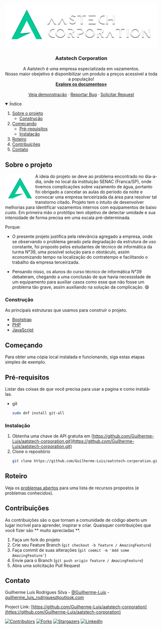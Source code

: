 <br />
<p align="center">
  <a href="https://github.comGuilherme-Luis/aatstech-corporation">
    <img src="images/logo-a.png" alt="Logo" >
  </a>

  <h3 align="center">Aatstech Corporation</h3>

  <p align="center">
    A Aatstech é uma empresa especializada em vazamentos. <br>
    Nosso maior obejetivo é disponibilizar um produto a preços acessivel a toda a população!
    <br />
    <a href="https://github.com/Guilherme-Luis/aatstech-corporation"><strong>Explore os documentos»</strong></a>
    <br />
    <br />
    <a href="https://Guilherme-Luis.github.io/aatstech-corporation/">Veja demonstração</a>
    ·
    <a href="https://github.com/Guilherme-Luis/aatstech-corporation/issues">Reportar Bug</a>
    ·
    <a href="https://github.com/Guilherme-Luis/aatstech-corporation/issues">Solicitar Request </a>
  </p>
</p>



<!-- TABLE OF CONTENTS -->
<details open="open">
  <summary>Índice</summary>
  <ol>
    <li>
      <a href="#sobre-o-projeto">Sobre o projeto</a>
      <ul>
        <li><a href="#construção">Construção</a></li>
      </ul>
    </li>
    <li>
      <a href="#começando">Começando</a>
      <ul>
        <li><a href="#pre-requisitos">Pré-requisitos</a></li>
        <li><a href="#instalação">Instalação</a></li>
      </ul>
    </li>
    <li><a href="#roteiro">Roteiro</a></li>
    <li><a href="#contribuições">Contribuições</a></li>
    <li><a href="#contato">Contato</a></li>
  </ol>
</details>

## Sobre o projeto

<p align="center">
  <a href="https://github.comGuilherme-Luis/aatstech-corporation">
    <img align = "left" width = "100" height = "100" src = "images/logo-b.png">
  </a>

A ideia do projeto se deve ao problema encontrado no dia-a-dia, onde no local da instituição SENAC (Franca/SP), onde tivemos complicações sobre vazamento de água, portanto foi obrigado a cancelar as aulas do período da noite e convocar uma empresa terceirizada da área para resolver tal transtorno citado.
Projeto tem o intuito de desenvolver melhorias para identificar vazamentos internos com equipamentos de baixo custo. Em primeira mão o protótipo tem objetivo de detectar umidade e sua intensidade de forma precisa em uma escala pré-determinada.

Porque:
  
* O presente projeto justifica pela relevância agregado a empresa, onde se observando o problema gerado pela degradação da estrutura de uso constante, foi proposto pelos estudantes de técnico de informática da turma N°39, uma possível solução para o obstáculo, assim economizando tempo na localização do contratempo e facilitando o trabalho da empresa terceirizada.

* Pensando nisso, os alunos do curso técnico de informática N°39 debateram, chegando a uma conclusão de que havia necessidade de um equipamento para auxiliar casos como esse que não fosse um problema tão grave, assim auxiliando na solução da complicação. :smile:

### Construção

As principais estruturas que usamos para construir o projeto. 

* [Bootstrap](https://getbootstrap.com)
* [PHP](https://www.php.net/)
* [JavaScript](https://www.javascript.com/)



<!-- GETTING STARTED -->
## Começando

Para obter uma cópia local instalada e funcionando, siga estas etapas simples de exemplo.

## Pré-requisitos

Listar das coisas de que você precisa para usar a pagina e como instalá-las.

* git 
  ```sh
  sudo dnf install git-all
  ```

### Instalação

1. Obtenha uma chave de API gratuita em [https://github.com/Guilherme-Luis/aatstech-corporation.git](https://github.com/Guilherme-Luis/aatstech-corporation.git)
2. Clone o repositório
   ```sh
   git clone https://github.com/Guilherme-Luis/aatstech-corporation.git
   ```

## Roteiro

Veja os [problemas abertos](https://github.com/Guilherme-Luis/aatstech-corporation/issues) para uma lista de recursos propostos (e problemas conhecidos).

## Contribuições

As contribuições são o que tornam a comunidade de código aberto um lugar incrível para aprender, inspirar e criar. Quaisquer contribuições que você fizer são ** muito apreciadas **.

1. Faça um fork do projeto
2. Crie seu Feature Branch (`git checkout -b feature / AmazingFeature`)
3. Faça commit de suas alterações (`git commit -m 'Add some AmazingFeature'`)
4. Envie para o Branch (`git push origin feature / AmazingFeature`)
5. Abra uma solicitação Pull Request


## Contato

Guilherme Luís Rodrigues Silva - [@Guilherme-Luis](https://linkedin.com/in/Guilherme-Luis) - guilherme_luis_rodrigues@outlook.com

Project Link: [https://github.com/Guilherme-Luis/aatstech-corporation](https://github.com/Guilherme-Luis/aatstech-corporation)

[![Contributors][contributors-shield]][contributors-url]
[![Forks][forks-shield]][forks-url]
[![Stargazers][stars-shield]][stars-url]
[![LinkedIn][linkedin-shield]][linkedin-url]

[contributors-shield]: https://img.shields.io/github/contributors/Guilherme-Luis/aatstech-corporation?style=for-the-badge
[contributors-url]: https://github.com/Guilherme-Luis/aatstech-corporation/graphs/contributors
[forks-shield]: https://img.shields.io/github/forks/Guilherme-Luis/aatstech-corporation?style=for-the-badge
[forks-url]: https://github.com/Guilherme-Luis/aatstech-corporation/network/members
[stars-shield]: https://img.shields.io/github/stars/Guilherme-Luis/aatstech-corporation?style=for-the-badge
[stars-url]: https://github.com/Guilherme-Luis/aatstech-corporation/stargazers
[linkedin-shield]: https://img.shields.io/badge/-LinkedIn-black.svg?style=for-the-badge&logo=linkedin&colorB=555
[linkedin-url]: https://linkedin.com/in/Guilherme-Luis

